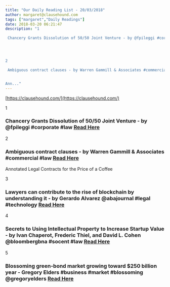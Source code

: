 ```yaml
---
title: "Our Daily Reading List - 20/03/2018"
author: margaret@clausehound.com
tags: ["margaret","Daily Readings"]
date: 2018-03-20 06:21:47
description: "1

 Chancery Grants Dissolution of 50/50 Joint Venture - by @fpileggi #corporate #law Read Here

 


2

 Ambiguous contract clauses - by Warren Gammill & Associates #commercial #law Read Here


Ann..."
---
```


[https://clausehound.com/](https://clausehound.com/)

1

###  Chancery Grants Dissolution of 50/50 Joint Venture - by @fpileggi #corporate #law [Read Here](https://www.delawarelitigation.com/2018/03/articles/chancery-court-updates/chancery-grants-dissolution-of-50-50-joint-venture/)

 

2

###  Ambiguous contract clauses - by Warren Gammill & Associates #commercial #law [Read Here](https://www.gammilllaw.com/blog/2018/03/ambiguous-contract-clauses.shtml)

Annotated Legal Contracts
for the Price of a Coffee

3

###  Lawyers can contribute to the rise of blockchain by understanding it - by Gerardo Alvarez @abajournal #legal #technology [Read Here](http://www.abajournal.com/news/article/lawyers_can_contribute_to_the_rise_of_blockchain_by_understanding_it)

 

4

###  Secrets to Using Intellectual Property to Increase Startup Value - by Ivan Chaperot, Frederic Thiel, and David L. Cohen @bloombergbna #socent #law [Read Here](https://www.bna.com/secrets-using-intellectual-n57982089615/)

 

5

###  Blossoming green-bond market growing toward $250 billion year - Gregory Elders #business #market #blossoming @gregoryelders [Read Here](https://www.bloomberg.com/professional/blog/blossoming-green-bond-market-growing-toward-250-billion-year/)

 